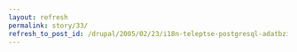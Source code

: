 ```yaml
---
layout: refresh
permalink: story/33/
refresh_to_post_id: /drupal/2005/02/23/i18n-teleptse-postgresql-adatbzissal-drupal-4-5-2-re
---
```

